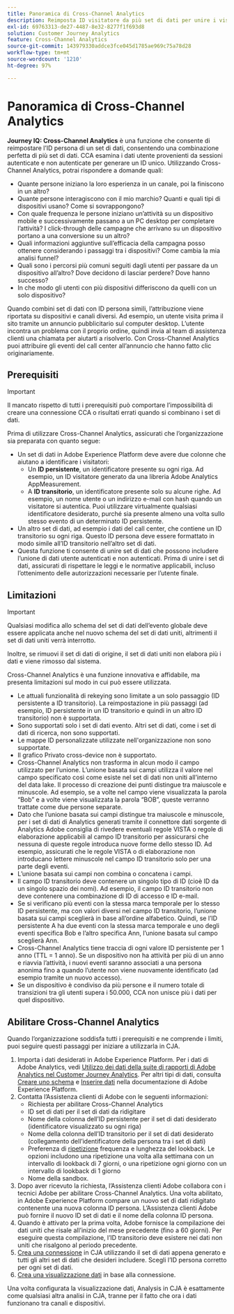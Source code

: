 ```yaml
---
title: Panoramica di Cross-Channel Analytics
description: Reimposta ID visitatore da più set di dati per unire i visitatori.
exl-id: 69763313-de27-4487-8e32-8277f1f693d8
solution: Customer Journey Analytics
feature: Cross-Channel Analytics
source-git-commit: 143979330addce3fce045d1785ae969c75a78d28
workflow-type: tm+mt
source-wordcount: '1210'
ht-degree: 97%

---
```


# Panoramica di Cross-Channel Analytics

**Journey IQ: Cross-Channel Analytics** è una funzione che consente di reimpostare l’ID persona di un set di dati, consentendo una combinazione perfetta di più set di dati. CCA esamina i dati utente provenienti da sessioni autenticate e non autenticate per generare un ID unico. Utilizzando Cross-Channel Analytics, potrai rispondere a domande quali:

* Quante persone iniziano la loro esperienza in un canale, poi la finiscono in un altro?
* Quante persone interagiscono con il mio marchio? Quanti e quali tipi di dispositivi usano? Come si sovrappongono?
* Con quale frequenza le persone iniziano un’attività su un dispositivo mobile e successivamente passano a un PC desktop per completare l’attività? I click-through delle campagne che arrivano su un dispositivo portano a una conversione su un altro?
* Quali informazioni aggiuntive sull’efficacia della campagna posso ottenere considerando i passaggi tra i dispositivi? Come cambia la mia analisi funnel?
* Quali sono i percorsi più comuni seguiti dagli utenti per passare da un dispositivo all’altro? Dove decidono di lasciar perdere? Dove hanno successo?
* In che modo gli utenti con più dispositivi differiscono da quelli con un solo dispositivo?

Quando combini set di dati con ID persona simili, l’attribuzione viene riportata su dispositivi e canali diversi. Ad esempio, un utente visita prima il sito tramite un annuncio pubblicitario sul computer desktop. L’utente incontra un problema con il proprio ordine, quindi invia al team di assistenza clienti una chiamata per aiutarti a risolverlo. Con Cross-Channel Analytics puoi attribuire gli eventi del call center all’annuncio che hanno fatto clic originariamente.

## Prerequisiti

>[!IMPORTANT]
>
>Il mancato rispetto di tutti i prerequisiti può comportare l’impossibilità di creare una connessione CCA o risultati errati quando si combinano i set di dati.

Prima di utilizzare Cross-Channel Analytics, assicurati che l’organizzazione sia preparata con quanto segue:

* Un set di dati in Adobe Experience Platform deve avere due colonne che aiutano a identificare i visitatori:
   * Un **ID persistente**, un identificatore presente su ogni riga. Ad esempio, un ID visitatore generato da una libreria Adobe Analytics AppMeasurement.
   * A **ID transitorio**, un identificatore presente solo su alcune righe. Ad esempio, un nome utente o un indirizzo e-mail con hash quando un visitatore si autentica. Puoi utilizzare virtualmente qualsiasi identificatore desiderato, purché sia presente almeno una volta sullo stesso evento di un determinato ID persistente.
* Un altro set di dati, ad esempio i dati del call center, che contiene un ID transitorio su ogni riga. Questo ID persona deve essere formattato in modo simile all’ID transitorio nell’altro set di dati.
* Questa funzione ti consente di unire set di dati che possono includere l’unione di dati utente autenticati e non autenticati. Prima di unire i set di dati, assicurati di rispettare le leggi e le normative applicabili, incluso l’ottenimento delle autorizzazioni necessarie per l’utente finale.

## Limitazioni 

>[!IMPORTANT]
>
>Qualsiasi modifica allo schema del set di dati dell’evento globale deve essere applicata anche nel nuovo schema del set di dati uniti, altrimenti il set di dati uniti verrà interrotto.
>
>Inoltre, se rimuovi il set di dati di origine, il set di dati uniti non elabora più i dati e viene rimosso dal sistema.

Cross-Channel Analytics è una funzione innovativa e affidabile, ma presenta limitazioni sul modo in cui può essere utilizzata.

* Le attuali funzionalità di rekeying sono limitate a un solo passaggio (ID persistente a ID transitorio). La reimpostazione in più passaggi (ad esempio, ID persistente in un ID transitorio e quindi in un altro ID transitorio) non è supportata.
* Sono supportati solo i set di dati evento. Altri set di dati, come i set di dati di ricerca, non sono supportati.
* Le mappe ID personalizzate utilizzate nell&#39;organizzazione non sono supportate.
* Il grafico Privato cross-device non è supportato.
* Cross-Channel Analytics non trasforma in alcun modo il campo utilizzato per l’unione. L’unione basata sui campi utilizza il valore nel campo specificato così come esiste nel set di dati non uniti all’interno del data lake. Il processo di creazione dei punti distingue tra maiuscole e minuscole. Ad esempio, se a volte nel campo viene visualizzata la parola “Bob” e a volte viene visualizzata la parola “BOB”, queste verranno trattate come due persone separate.
* Dato che l’unione basata sui campi distingue tra maiuscole e minuscole, per i set di dati di Analytics generati tramite il connettore dati sorgente di Analytics Adobe consiglia di rivedere eventuali regole VISTA o regole di elaborazione applicabili al campo ID transitorio per assicurarsi che nessuna di queste regole introduca nuove forme dello stesso ID. Ad esempio, assicurati che le regole VISTA o di elaborazione non introducano lettere minuscole nel campo ID transitorio solo per una parte degli eventi.
* L’unione basata sui campi non combina o concatena i campi.
* Il campo ID transitorio deve contenere un singolo tipo di ID (cioè ID da un singolo spazio dei nomi). Ad esempio, il campo ID transitorio non deve contenere una combinazione di ID di accesso e ID e-mail.
* Se si verificano più eventi con la stessa marca temporale per lo stesso ID persistente, ma con valori diversi nel campo ID transitorio, l’unione basata sui campi sceglierà in base all’ordine alfabetico. Quindi, se l’ID persistente A ha due eventi con la stessa marca temporale e uno degli eventi specifica Bob e l’altro specifica Ann, l’unione basata sul campo sceglierà Ann.
* Cross-Channel Analytics tiene traccia di ogni valore ID persistente per 1 anno (TTL = 1 anno). Se un dispositivo non ha attività per più di un anno e riavvia l’attività, i nuovi eventi saranno associati a una persona anonima fino a quando l’utente non viene nuovamente identificato (ad esempio tramite un nuovo accesso).
* Se un dispositivo è condiviso da più persone e il numero totale di transizioni tra gli utenti supera i 50.000, CCA non unisce più i dati per quel dispositivo.


## Abilitare Cross-Channel Analytics

Quando l’organizzazione soddisfa tutti i prerequisiti e ne comprende i limiti, puoi seguire questi passaggi per iniziare a utilizzarla in CJA.

1. Importa i dati desiderati in Adobe Experience Platform. Per i dati di Adobe Analytics, vedi [Utilizzo dei dati della suite di rapporti di Adobe Analytics nel Customer Journey Analytics](/help/getting-started/aa-vs-cja/aa-data-in-cja.md). Per altri tipi di dati, consulta [Creare uno schema](https://experienceleague.adobe.com/docs/experience-platform/xdm/tutorials/create-schema-ui.html?lang=it) e [Inserire dati](https://experienceleague.adobe.com/docs/experience-platform/ingestion/home.html?lang=it) nella documentazione di Adobe Experience Platform.
1. Contatta l’Assistenza clienti di Adobe con le seguenti informazioni:
   * Richiesta per abilitare Cross-Channel Analytics
   * ID set di dati per il set di dati da ridigitare
   * Nome della colonna dell’ID persistente per il set di dati desiderato (identificatore visualizzato su ogni riga)
   * Nome della colonna dell’ID transitorio per il set di dati desiderato (collegamento dell’identificatore della persona tra i set di dati)
   * Preferenza di [ripetizione](replay.md) frequenza e lunghezza del lookback. Le opzioni includono una ripetizione una volta alla settimana con un intervallo di lookback di 7 giorni, o una ripetizione ogni giorno con un intervallo di lookback di 1 giorno
   * Nome della sandbox.
1. Dopo aver ricevuto la richiesta, l’Assistenza clienti Adobe collabora con i tecnici Adobe per abilitare Cross-Channel Analytics. Una volta abilitato, in Adobe Experience Platform compare un nuovo set di dati ridigitato contenente una nuova colonna ID persona. L’Assistenza clienti Adobe può fornire il nuovo ID set di dati e il nome della colonna ID persona.
1. Quando è attivato per la prima volta, Adobe fornisce la compilazione dei dati uniti che risale all’inizio del mese precedente (fino a 60 giorni). Per eseguire questa compilazione, l’ID transitorio deve esistere nei dati non uniti che risalgono al periodo precedente.
1. [Crea una connessione](../create-connection.md) in CJA utilizzando il set di dati appena generato e tutti gli altri set di dati che desideri includere. Scegli l’ID persona corretto per ogni set di dati.
1. [Crea una visualizzazione dati](/help/data-views/create-dataview.md) in base alla connessione.

<!-- To do: Paragraph on backfill once product and marketing determine the best way forward. -->

Una volta configurata la visualizzazione dati, Analysis in CJA è esattamente come qualsiasi altra analisi in CJA, tranne per il fatto che ora i dati funzionano tra canali e dispositivi.
